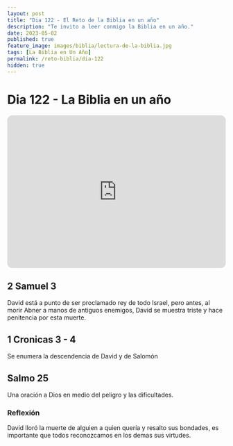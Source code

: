 ```yaml
---
layout: post
title: "Dia 122 - El Reto de la Biblia en un año"
description: "Te invito a leer conmigo la Biblia en un año."
date: 2023-05-02
published: true
feature_image: images/biblia/lectura-de-la-biblia.jpg
tags: [La Biblia en Un Año]
permalink: /reto-biblia/dia-122
hidden: true
---
```


# Dia 122 - La Biblia en un año 
<iframe style="border-radius:12px" src="https://open.spotify.com/embed/episode/7ESfzlh68XXh0uXhkmJzv9?utm_source=generator" width="100%" height="352" frameBorder="0" allowfullscreen="" allow="autoplay; clipboard-write; encrypted-media; fullscreen; picture-in-picture" loading="lazy"></iframe>

## 2 Samuel 3 
David está a punto de ser proclamado rey de todo Israel, pero antes, al morir Abner a manos de antiguos enemigos, David se muestra triste y hace penitencia por esta muerte.

## 1 Cronicas 3 - 4
Se enumera la descendencia de David y de Salomón

## Salmo 25
Una oración a Dios en medio del peligro y las dificultades.

### Reflexión  
David lloró la muerte de alguien a quien quería y resalto sus bondades, es importante que todos reconozcamos en los demas sus virtudes.

